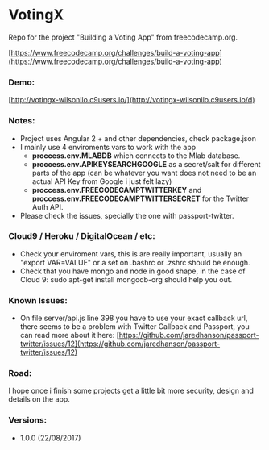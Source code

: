 # VotingX

Repo for the project "Building a Voting App" from freecodecamp.org.

[https://www.freecodecamp.org/challenges/build-a-voting-app](https://www.freecodecamp.org/challenges/build-a-voting-app)

### Demo:
[http://votingx-wilsonilo.c9users.io/](http://votingx-wilsonilo.c9users.io/d)

### Notes:
* Project uses Angular 2 + and other dependencies, check package.json
* I mainly use 4 enviroments vars to work with the app
	*  **proccess.env.MLABDB** which connects to the Mlab database.
	*  **proccess.env.APIKEYSEARCHGOOGLE** as a secret/salt for different parts of the app (can be whatever you want does not need to be an actual API Key from Google i just felt lazy)
	*  **proccess.env.FREECODECAMPTWITTERKEY** and **proccess.env.FREECODECAMPTWITTERSECRET** for the Twitter Auth API.   
*  Please check the issues, specially the one with passport-twitter.

### Cloud9 / Heroku / DigitalOcean / etc:
* Check your enviroment vars, this is are really important, usually an "export VAR=VALUE" or a set on .bashrc or .zshrc should be enough.
* Check that you have mongo and node in good shape, in the case of Cloud 9: sudo apt-get install mongodb-org should help you out. 


### Known Issues:
* On file server/api.js line 398 you have to use your exact callback url, there seems to be a problem with Twitter Callback and Passport, you can read more about it here: [https://github.com/jaredhanson/passport-twitter/issues/12](https://github.com/jaredhanson/passport-twitter/issues/12)
	
### Road:

I hope once i finish some projects get a little bit more security, design and details on the app.

### Versions:

* 1.0.0 (22/08/2017)